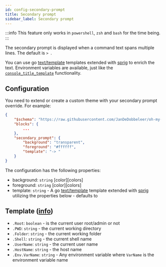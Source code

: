 ```yaml
---
id: config-secondary-prompt
title: Secondary prompt
sidebar_label: Secondary prompt
---
```


:::info
This feature only works in `powershell`, `zsh` and `bash` for the time being.
:::

The secondary prompt is displayed when a command text spans multiple lines. The default is `> `.

You can use go [text/template][go-text-template] templates extended with [sprig][sprig] to enrich the text.
Environment variables are available, just like the [`console_title_template`][console-title] functionality.

## Configuration

You need to extend or create a custom theme with your secondary prompt override. For example:

```json
{
    "$schema": "https://raw.githubusercontent.com/JanDeDobbeleer/oh-my-posh/main/themes/schema.json",
    "blocks": {
        ...
    },
    "secondary_prompt": {
        "background": "transparent",
        "foreground": "#ffffff",
        "template": "-> "
    }
}
```

The configuration has the following properties:

- background: `string` [color][colors]
- foreground: `string` [color][colors]
- template: `string` - A go [text/template][go-text-template] template extended with [sprig][sprig] utilizing the
properties below - defaults to ` `

## Template ([info][templates])

- `.Root`: `boolean` - is the current user root/admin or not
- `.PWD`: `string` - the current working directory
- `.Folder`: `string` - the current working folder
- `.Shell`: `string` - the current shell name
- `.UserName`: `string` - the current user name
- `.HostName`: `string` - the host name
- `.Env.VarName`: `string` - Any environment variable where `VarName` is the environment variable name

[go-text-template]: https://golang.org/pkg/text/template/
[sprig]: https://masterminds.github.io/sprig/
[console-title]: /docs/config-title#console-title-template
[templates]: /docs/config-templates
